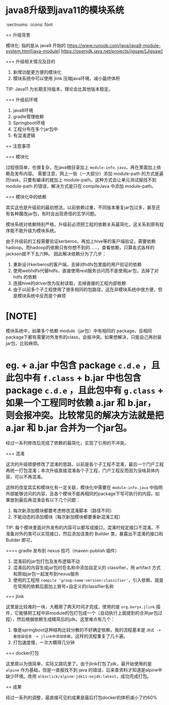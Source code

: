 # java8升级到java11的模块系统


:sectnums:
:icons: font

== 升级背景

模块化: 指的是从 java9 开始的 https://www.runoob.com/java/java9-module-system.html[java-module]  https://openjdk.java.net/projects/jigsaw/[Jigsaw]

=== 升级相关情况及目的

1. 新增功能更方便的模块化
2. 模块系统中可以使用 jlink 压缩java环境，减小最终体积

TIP: Java11 为长期支持版本，理论会比其他版本稳定。

=== 升级前环境

1. java8环境
2. gradle管理依赖
3. Springboot环境
4. 工程分布在多个jar包中
5. 有混淆逻辑

== 注意事项

=== 模块化

过程很简单，也很复杂，在java根目录加上 `module-info.java`，再在里面加上依赖及发布内容。
需要注意，网上一些（一大部分）添加 module-path 的方式是遍历task，只要有编译的就加上 module-path。这种方式会让单元测试报找不到 module-path 的错误，解决方式是只在 compileJava 中添加 module-path。

=== 模块化中的依赖

其实这也是升级前的最初想法，以前依赖过重，不同版本重复jar包过多，甚至还有各种魔改jar包，有时会出现奇怪的玄学问题。

模块系统对依赖特别严格，升级前必须把工程的依赖关系最简化，这关系到原有程序能不能升级为模块系统。

由于升级前的工程需要验证kerberos，再加上hive等的客户端验证，需要依赖hadoop。而hadoop的依赖只有你想不到的……，查看依赖，只算各式各样的jackson就不下五六种。
因此解决依赖分为了几步：

1. 重新设计kerberos的客户端，去掉对hdfs包里面的用户验证的依赖
2. 使用webhdfs代替hdfs，直接使用rest服务访问而不是使用jar包，去掉了对 hdfs 的依赖
3. 连接hive的driver改为反射读取，去掉直接的工程内部依赖
4. 由于以前多个子工程使用了很多相同的包路径，这在非模块系统中很方便，但是模块系统中反而是个麻烦

[NOTE]
====
模块系统中，如果多个依赖 module（jar包）中有相同的 package，且相同package下都有需要对外发布的class，会报冲突。如果想解决，只能自己再封装jar包，比较麻烦。

eg. +
    a.jar 中包含 package `c.d.e` ，且此包中有 `f.class` +
    b.jar 中也包含 package `c.d.e` ，且此包中有 `g.class` +
如果一个工程同时依赖 a.jar 和 b.jar，则会报冲突。比较常见的解决方法就是把 a.jar 和 b.jar 合并为一个jar包。
====

经过一系列修改后完成了依赖的最简化，实现了引用的不冲突。

=== 混淆

这次的升级顺便修改了混淆的思路，以前是各个子工程不混淆，最后一个门户工程再统一打包混淆；本次升级直接混淆各个子工程，门户工程反而因为没啥具体内容，可以不再混淆。

这样的改变其实和模块化有一定关联，模块化中需要在 `module-info.java` 中指明外部能够访问的内容，且各个模块不能再相同的package下写可执行的内容。如果放到最后再混淆会有以下几个问题：

1. 每次新添加模块都要考虑修改混淆脚本（路径不同）
2. 不能动态的添加模块（每次新加模块都要重新混淆工程）

TIP: 每个模块里面对外发布的内容可以都写成接口，混淆时规定接口不混淆。不准备对外的类可以实现接口，然后添加该类的 Builder 类，暴露出不混淆的接口和 Builder 即可。

==== gradle 发布到 nexus 技巧（maven-publish 插件）

1. 混淆前的jar包打包及发布逻辑不动
2. 混淆后的内容生成jar包时在名称中添加自定义的 classifier，用 artifact 方式和原始jar包一起发布到nexus服务
3. 使用的工程用 `compile 'group:name:version:classifier'`，引入依赖，就是在常用的依赖后面加上冒号+自定义的classifier名称

=== jlink

这里是比较难的一块，大概用了两天时间才完成，使用的是 `org.beryx.jlink` 插件，它能够把工程中非module的包打包成一个（自动执行上面提到的合并jar包过程），然后根据依赖生成精简后的jdk。这里难点有几个：

1. 像是springboot这种结构比较分散的不好确定依赖，我的流程基本是 `测试 -> 看错误信息 -> jlink中添加依赖`，这样的流程重复了几十遍。
2. 打包速度慢，一次大概得几分钟

=== docker打包

这里原以为很简单，实际又跳坑里了。由于jlink打包了jdk，最开始使用的是 `alpine` 作为基础，但是一直报找不到 java 的错误，后来查资料才知道是alpine中缺少环境。改用 `alkoclick/alpine-jdk11-nojdk:latest`，成功完成打包。

== 成果

经过一系列的调整，最直接可见的成果是最后打包docker的体积减小了约60%

